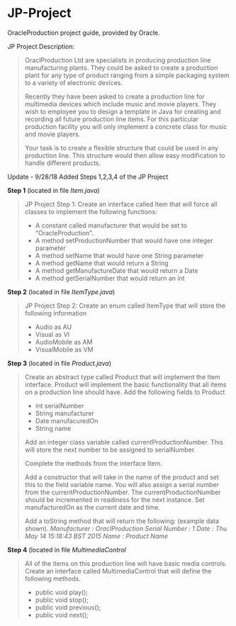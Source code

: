 # JP-Project
OracleProduction project guide, provided by Oracle. 

JP Project Description: 
>OraclProduction Ltd are specialists in producing production line manufacturing plants.
>They could be asked to create a production plant for any type of product ranging from a simple packaging
>system to a variety of electronic devices.
>
>Recently they have been asked to create a production line for multimedia devices which include music
>and movie players. They wish to employee you to design a template in Java for creating and recording all
>future production line items. For this particular production facility you will only implement a concrete
>class for music and movie players.
>
>Your task is to create a flexible structure that could be used in any production line. This structure would
>then allow easy modification to handle different products.

Update - 9/28/18
Added Steps 1,2,3,4 of the JP Project

**Step 1** (located in file *Item.java*)
>JP Project Step 1: Create an interface called Item that will force all classes to
>implement the following functions:
> - A constant called manufacturer that would be set to “OracleProduction”.
> - A method setProductionNumber that would have one integer parameter
> - A method setName that would have one String parameter
> - A method getName that would return a String
> - A method getManufactureDate that would return a Date
> - A method getSerialNumber that would return an int
  
**Step 2** (located in file *ItemType.java*)
>JP Project Step 2: Create an enum called ItemType that will store the following information
> - Audio as AU
> - Visual as VI
> - AudioMobile as AM
> - VisualMobile as VM

**Step 3** (located in file *Product.java*)
>Create an abstract type called Product that will implement the Item interface. Product will implement
>the basic functionality that all items on a production line should have. Add the following fields to Product
> - int serialNumber
> - String manufacturer
> - Date manufacuredOn
> - String name
>
>Add an integer class variable called currentProductionNumber. This will store the next number to be
>assigned to serialNumber.
>
>Complete the methods from the interface Item.
>
>Add a constructor that will take in the name of the product and set this to the field variable name. You
>will also assign a serial number from the currentProductionNumber. The currentProductionNumber
>should be incremented in readiness for the next instance.
>Set manufacturedOn as the current date and time.
>
>Add a toString method that will return the following: (example data shown).
>*Manufacturer : OraclProduction
>Serial Number : 1
>Date : Thu May 14 15:18:43 BST 2015
>Name : Product Name*

**Step 4** (located in file *MultimediaControl*
>All of the items on this production line will have basic media controls. Create an interface called
>MultimediaControl that will define the following methods.
> - public void play();
> - public void stop();
> - public void previous();
> - public void next();



